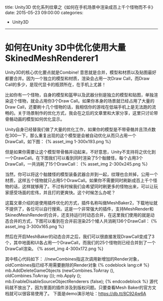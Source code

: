title: Unity3D 优化系列纹章之《如何在手机场景中渲染成百上千个怪物而不卡》
date: 2015-05-23 09:00:00
categories:
- Unity3D
---
<h1>如何在Unity 3D中优化使用大量SkinedMeshRenderer1</h1>

Unity3D的核心优化要点就是Combine! 意思就是合并，模型和材质以及贴图最好都要合并。因为一个独立的模型和材质，渲染会占用一次Draw Call，而Draw Call的多少，是现代显卡的瓶颈所在，在手机上尤甚！

比如你有一个怪物，自身的模型和盔甲以及武器分别是独立的模型和贴图，单独渲染这个怪物，就会占用你3个Draw Call。如果你本身的场景就已经占用了大量的Draw Call，还要刷十几个怪物的话，我相信你的游戏在低端手机上是无法跑的流畅的。关于场景制作的优化方式，我会在之后的文章里和大家分享，这里只讨论带骨骼动画的模型如何优化显示。

Unity自身已经替我们做了大量的优化工作，如果你的模型是不带骨骼并且顶点数在300一下，那么重复出现的这个模型是会被自动优化从而只占用一个DrawCall，如下图：
{% asset_img 1-300x193.png %}

但是如果你需要让这个模型带骨骼并动起来，不好意思，Unity不支持将之优化到一个DrawCall。在下图我们可以看到同时渲染了5个骷髅怪，每个占用3个DrawCall，一共消耗了15个DrawCall：
{% asset_img 2-300x245.png %}
 
当然，你可以将这个骷髅怪的模型装备武器合并到一起，纹理也合并掉，公用一个材质，这样五个怪物就只占用5个DrawCall。如果你不需要同时刷新成百上千个怪物的话，这样就够用了。不过有时候我们会希望同时刷更多的怪物出来，可以让玩家感受场面的宏伟，并且打的更爽快。这个时候怎么办呢？

这篇文章介绍的是使用插件优化的方式，插件名称叫做MeshBaker2，下载地址就不提供了，各位可以自行搜索。这是一个非常强大的插件，支持MeshRender和SkinedMeshRender的合并，还支持运行时动态合并，在这里我们使用的就是动态合并的方式，下图可以看到在合并前渲染25个矮人共消耗136个DrawCall：
{% asset_img 3-300x165.png %}

然后在开启MeshBaker的动态合并之后，我们可以很直接发现DrawCall变成了3个，其中地面和UI各占用一个DrawCall，而我们的25个怪物则已经合并到了一个DrawCall渲染。
{% asset_img 4-300x172.png %}
 
其中核心代码如下：
//newCombines指这次调用新增加的Render对象，oldCombines指已经不用需要删除的Render对象
{% codeblock lang:c# %}
mb.AddDeleteGameObjects (newCombines.ToArray (), oldCombines.ToArray ());
mb.Apply ();
mb.EnableDisableSourceObjectRenderers (false);
{% endcodeblock %}
源代码就不放出了，因为里面的插件涉及到版权问题。只要查看Mesh Baker的官方文档就可以很容易使用了。
下面是demo演示地址：https://db.tt/8C924w6A